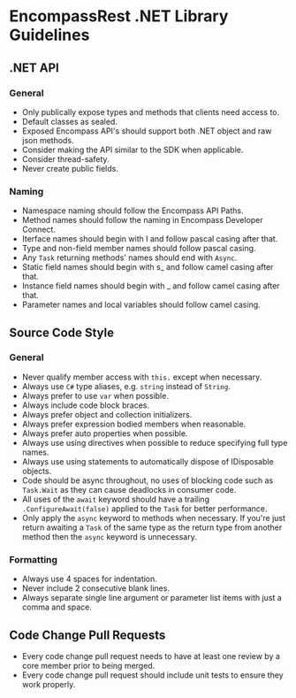 # EncompassRest .NET Library Guidelines
## .NET API
### General
* Only publically expose types and methods that clients need access to.
* Default classes as sealed.
* Exposed Encompass API's should support both .NET object and raw json methods.
* Consider making the API similar to the SDK when applicable.
* Consider thread-safety.
* Never create public fields.

### Naming
* Namespace naming should follow the Encompass API Paths.
* Method names should follow the naming in Encompass Developer Connect.
* Iterface names should begin with I and follow pascal casing after that.
* Type and non-field member names should follow pascal casing.
* Any `Task` returning methods' names should end with `Async`.
* Static field names should begin with s_ and follow camel casing after that.
* Instance field names should begin with _ and follow camel casing after that.
* Parameter names and local variables should follow camel casing.

## Source Code Style
### General
* Never qualify member access with `this.` except when necessary.
* Always use `C#` type aliases, e.g. `string` instead of `String`.
* Always prefer to use `var` when possible.
* Always include code block braces.
* Always prefer object and collection initializers.
* Always prefer expression bodied members when reasonable.
* Always prefer auto properties when possible.
* Always use using directives when possible to reduce specifying full type names.
* Always use using statements to automatically dispose of IDisposable objects.
* Code should be async throughout, no uses of blocking code such as `Task.Wait` as they can cause deadlocks in consumer code.
* All uses of the `await` keyword should have a trailing `.ConfigureAwait(false)` applied to the `Task` for better performance.
* Only apply the `async` keyword to methods when necessary. If you're just return awaiting a `Task` of the same type as the return type from another method then the `async` keyword is unnecessary.

### Formatting
* Always use 4 spaces for indentation.
* Never include 2 consecutive blank lines.
* Always separate single line argument or parameter list items with just a comma and space.

## Code Change Pull Requests
* Every code change pull request needs to have at least one review by a core member prior to being merged.
* Every code change pull request should include unit tests to ensure they work properly.
